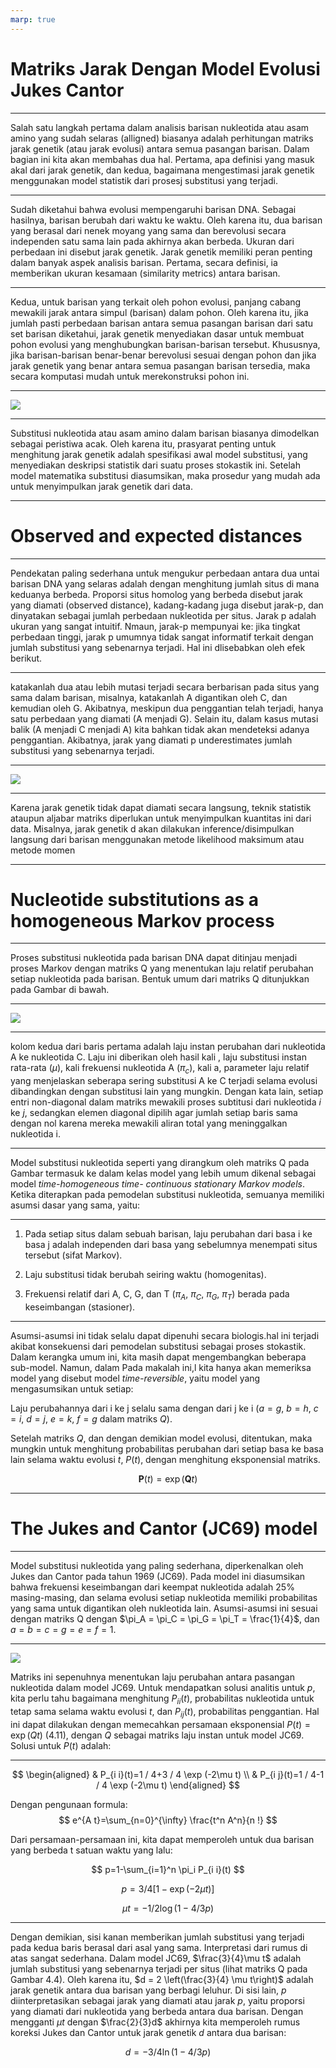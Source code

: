 ```yaml
---
marp: true
---
```

# Matriks Jarak Dengan Model Evolusi Jukes Cantor

---
Salah satu langkah pertama dalam analisis barisan nukleotida atau asam amino yang sudah selaras (alligned) biasanya adalah perhitungan matriks jarak genetik (atau jarak evolusi) antara semua pasangan barisan. Dalam bagian ini kita akan membahas dua hal. Pertama, apa definisi yang masuk akal dari jarak genetik, dan kedua, bagaimana mengestimasi jarak genetik menggunakan model statistik dari prosesj substitusi yang terjadi.

---

Sudah diketahui bahwa evolusi mempengaruhi barisan DNA. Sebagai hasilnya, barisan berubah dari waktu ke waktu. Oleh karena itu, dua barisan yang berasal dari nenek moyang yang sama dan berevolusi secara independen satu sama lain pada akhirnya akan berbeda. Ukuran dari perbedaan ini disebut jarak genetik. Jarak genetik memiliki peran penting dalam banyak aspek analisis barisan. Pertama, secara definisi, ia memberikan ukuran kesamaan (similarity metrics) antara barisan.

---

 Kedua, untuk barisan yang terkait oleh pohon evolusi, panjang cabang mewakili jarak antara simpul (barisan) dalam pohon. Oleh karena itu, jika jumlah pasti perbedaan barisan antara semua pasangan barisan dari satu set barisan diketahui, jarak genetik menyediakan dasar untuk membuat pohon evolusi yang menghubungkan barisan-barisan tersebut. Khususnya, jika barisan-barisan benar-benar berevolusi sesuai dengan pohon dan jika jarak genetik yang benar antara semua pasangan barisan tersedia, maka secara komputasi mudah untuk merekonstruksi pohon ini.

---

![](20230928111937.png)

---

Substitusi nukleotida atau asam amino dalam barisan biasanya dimodelkan sebagai peristiwa acak. Oleh karena itu, prasyarat penting untuk menghitung jarak genetik adalah spesifikasi awal model substitusi, yang menyediakan deskripsi statistik dari suatu proses stokastik ini. Setelah model matematika substitusi diasumsikan, maka prosedur yang mudah ada untuk menyimpulkan jarak genetik dari data.

---

# Observed and expected distances

---

Pendekatan paling sederhana untuk mengukur perbedaan antara dua untai barisan DNA yang selaras adalah dengan menghitung jumlah situs di mana keduanya berbeda. Proporsi situs homolog yang berbeda disebut jarak yang diamati (observed distance), kadang-kadang juga disebut jarak-p, dan dinyatakan sebagai jumlah perbedaan nukleotida per situs.
Jarak p adalah ukuran yang sangat intuitif. Nmaun, jarak-p mempunyai ke: jika tingkat perbedaan tinggi, jarak p umumnya tidak sangat informatif terkait dengan jumlah substitusi yang sebenarnya terjadi. Hal ini dlisebabkan oleh efek berikut. 

---

katakanlah dua atau lebih mutasi terjadi secara berbarisan pada situs yang sama dalam barisan, misalnya, katakanlah A digantikan oleh C, dan kemudian oleh G. Akibatnya, meskipun dua penggantian telah terjadi, hanya satu perbedaan yang diamati (A menjadi G). Selain itu, dalam kasus mutasi balik (A menjadi C menjadi A) kita bahkan tidak akan mendeteksi adanya penggantian. Akibatnya, jarak yang diamati p underestimates jumlah substitusi yang sebenarnya terjadi.

---
![](20230928112735.png)

---

Karena jarak genetik tidak dapat diamati secara langsung, teknik statistik ataupun aljabar matriks diperlukan untuk menyimpulkan kuantitas ini dari data. Misalnya, jarak genetik d akan dilakukan inference/disimpulkan langsung dari barisan menggunakan metode likelihood maksimum atau metode momen

---

# Nucleotide substitutions as a homogeneous Markov process

---
Proses substitusi nukleotida pada barisan DNA dapat ditinjau menjadi proses Markov dengan matriks Q yang menentukan laju relatif perubahan setiap nukleotida pada barisan. Bentuk umum dari matriks Q ditunjukkan pada Gambar di bawah.



---
![](20230928152711.png)

---

 kolom kedua dari baris pertama adalah laju instan perubahan dari nukleotida A ke nukleotida C. Laju ini diberikan oleh hasil kali , laju substitusi instan rata-rata ($\mu$), kali frekuensi nukleotida A ($\pi_c$), kali a, parameter laju relatif yang menjelaskan seberapa sering substitusi A ke C terjadi selama evolusi dibandingkan dengan substitusi lain yang mungkin. Dengan kata lain, setiap entri non-diagonal dalam matriks mewakili proses subtitusi dari nukleotida $i$ ke $j$, sedangkan elemen diagonal dipilih agar jumlah setiap baris sama dengan nol karena mereka mewakili aliran total yang meninggalkan nukleotida i.

---

Model substitusi nukleotida seperti yang dirangkum oleh matriks Q pada Gambar termasuk ke dalam kelas model yang lebih umum dikenal sebagai model *time-homogeneous time-
continuous stationary Markov models*. Ketika diterapkan pada pemodelan substitusi nukleotida, semuanya memiliki asumsi dasar yang sama, yaitu:

---

1. Pada setiap situs dalam sebuah barisan, laju perubahan dari basa i ke basa j adalah independen dari basa yang sebelumnya menempati situs tersebut (sifat Markov).

2. Laju substitusi tidak berubah seiring waktu (homogenitas).

3. Frekuensi relatif dari A, C, G, dan T ($\pi_A$, $\pi_C$, $\pi_G$, $\pi_T$) berada pada keseimbangan (stasioner).

---

Asumsi-asumsi ini tidak selalu dapat dipenuhi secara biologis.hal ini terjadi akibat konsekuensi dari pemodelan substitusi sebagai proses stokastik. Dalam kerangka umum ini, kita masih dapat mengembangkan beberapa sub-model. Namun, dalam Pada makalah ini,l kita hanya akan memeriksa model yang disebut model *time-reversible*, yaitu model yang mengasumsikan untuk setiap:

Laju perubahannya dari i ke j selalu sama dengan dari j ke i ($a = g$, $b = h$, $c = i$, $d = j$, $e = k$, $f = g$ dalam matriks $Q$).

Setelah matriks $Q$, dan dengan demikian model evolusi, ditentukan, maka mungkin untuk menghitung probabilitas perubahan dari setiap basa ke basa lain selama waktu evolusi $t$, $P(t)$, dengan menghitung eksponensial matriks.

$$
\mathbf{P}(t)=\exp (\mathbf{Q} t)
$$

---

# The Jukes and Cantor (JC69) model

---

Model substitusi nukleotida yang paling sederhana, diperkenalkan oleh Jukes dan Cantor pada tahun 1969 (JC69). Pada model ini diasumsikan bahwa frekuensi keseimbangan dari keempat nukleotida adalah 25% masing-masing, dan selama evolusi setiap nukleotida memiliki probabilitas yang sama untuk digantikan oleh nukleotida lain. Asumsi-asumsi ini sesuai dengan matriks Q dengan $\pi_A = \pi_C = \pi_G = \pi_T = \frac{1}{4}$, dan $a = b = c = g = e = f = 1$.

---
![](20230928165317.png) 

 Matriks ini sepenuhnya menentukan laju perubahan antara pasangan nukleotida dalam model JC69. Untuk mendapatkan solusi analitis untuk $p$, kita perlu tahu bagaimana menghitung $P_{ii}(t)$, probabilitas nukleotida untuk tetap sama selama waktu evolusi $t$, dan $P_{ij}(t)$, probabilitas penggantian. Hal ini dapat dilakukan dengan memecahkan persamaan eksponensial $P(t) = \exp(Qt)$ (4.11), dengan $Q$ sebagai matriks laju instan untuk model JC69. Solusi untuk $P(t)$ adalah:

---

$$
\begin{aligned}
& P_{i i}(t)=1 / 4+3 / 4 \exp (-2\mu t) \\
& P_{i j}(t)=1 / 4-1 / 4 \exp (-2\mu t)
\end{aligned}
$$
 
Dengan pengunaan formula:
$$
e^{A t}=\sum_{n=0}^{\infty} \frac{t^n A^n}{n !}
$$

Dari persamaan-persamaan ini, kita dapat memperoleh untuk dua barisan yang berbeda t satuan waktu yang lalu:

$$
p=1-\sum_{i=1}^n \pi_i P_{i i}(t)
$$

$$
p=3 / 4[1-\exp (-2 \mu t)]
$$

$$
\mu t=-1 / 2 \log (1-4 / 3 p)
$$

---

Dengan demikian, sisi kanan memberikan jumlah substitusi yang terjadi pada kedua baris berasal dari asal yang sama. Interpretasi dari rumus di atas sangat sederhana. Dalam model JC69, $\frac{3}{4}\mu t$ adalah jumlah substitusi yang sebenarnya terjadi per situs (lihat matriks Q pada Gambar 4.4). Oleh karena itu, $d = 2 \left(\frac{3}{4} \mu t\right)$ adalah jarak genetik antara dua barisan yang berbagi leluhur. Di sisi lain, $p$ diinterpretasikan sebagai jarak yang diamati atau jarak $p$, yaitu proporsi yang diamati dari nukleotida yang berbeda antara dua barisan. Dengan mengganti $\mu t$ dengan $\frac{2}{3}d$ akhirnya kita memperoleh rumus koreksi Jukes dan Cantor untuk jarak genetik $d$ antara dua barisan:

$$
d=-3 / 4 \ln (1-4 / 3 p)
$$  
